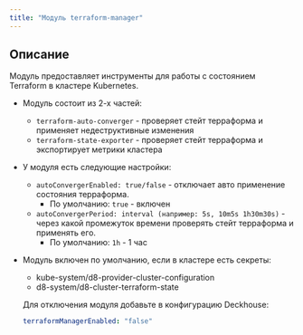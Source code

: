 ```yaml
---
title: "Модуль terraform-manager"
---
```

## Описание

Модуль предоставляет инструменты для работы с состоянием Terraform в кластере Kubernetes.

* Модуль состоит из 2-х частей:
  * `terraform-auto-converger` - проверяет стейт терраформа и применяет недеструктивные изменения
  * `terraform-state-exporter` - проверяет стейт терраформа и экспортирует метрики кластера

* У модуля есть следующие настройки:
  
  * `autoConvergerEnabled: true/false` - отключает авто применение состояния терраформа.
    * По умолчанию: `true` - включен
  * `autoConvergerPeriod: interval (например: 5s, 10m5s 1h30m30s)` - через какой промежуток времени проверять стейт терраформа и применять его. 
    * По умолчанию: `1h` - 1 час
  
* Модуль включен по умолчанию, если в кластере есть секреты:
    * kube-system/d8-provider-cluster-configuration
    * d8-system/d8-cluster-terraform-state

  Для отключения модуля добавьте в конфигурацию Deckhouse:
  ```yaml
  terraformManagerEnabled: "false"
  ```

